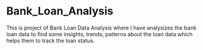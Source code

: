 # Bank_Loan_Analysis

This is project of Bank Loan Data Analysis where I have analysizes the bank loan data to find some insights, trends, patterns about the loan data which helps them to track the loan status.
